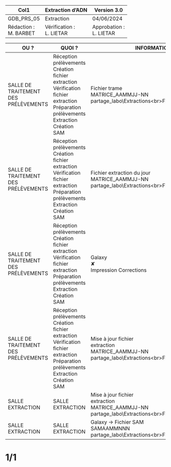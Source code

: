 |Col1|Extraction d’ADN|Version 3.0|
|---|---|---|
|GDB_PRS_05|Extraction|04/06/2024|
|Rédaction :<br>M. BARBET|Vérification :<br>L. LIETAR|Approbation :<br>L. LIETAR|





|OU ?|QUOI ?|INFORMATIQUE ?|
|---|---|---|
|SALLE DE<br>TRAITEMENT<br>DES<br>PRÉLÈVEMENTS|Réception prélèvements<br>Création fichier extraction<br>Vérification fichier extraction<br>Préparation prélèvements<br>Extraction<br>Création SAM|Fichier trame<br>MATRICE_AAMMJJ-NN<br>partage_labo\Extractions\<br>Fichiers_extraction|
|SALLE DE<br>TRAITEMENT<br>DES<br>PRÉLÈVEMENTS|Réception prélèvements<br>Création fichier extraction<br>Vérification fichier extraction<br>Préparation prélèvements<br>Extraction<br>Création SAM|Fichier extraction du jour<br>MATRICE_AAMMJJ-NN<br>partage_labo\Extractions\<br>Fichiers_extraction\Listes|
|SALLE DE<br>TRAITEMENT<br>DES<br>PRÉLÈVEMENTS|Réception prélèvements<br>Création fichier extraction<br>Vérification fichier extraction<br>Préparation prélèvements<br>Extraction<br>Création SAM|Galaxy<br>✘<br>Impression Corrections|
|SALLE DE<br>TRAITEMENT<br>DES<br>PRÉLÈVEMENTS|Réception prélèvements<br>Création fichier extraction<br>Vérification fichier extraction<br>Préparation prélèvements<br>Extraction<br>Création SAM|Mise à jour fichier<br>extraction<br>MATRICE_AAMMJJ-NN<br>partage_labo\Extractions\<br>Fichiers_extraction\Listes|
|SALLE<br>EXTRACTION|SALLE<br>EXTRACTION|Mise à jour fichier<br>extraction<br>MATRICE_AAMMJJ-NN<br>partage_labo\Extractions\<br>Fichiers_extraction\Listes|
|SALLE<br>EXTRACTION|SALLE<br>EXTRACTION|Galaxy -> Fichier SAM<br>SAMAAMMNNN<br>partage_labo\Extractions\<br>Fichiers_SAM|

# 1/1

